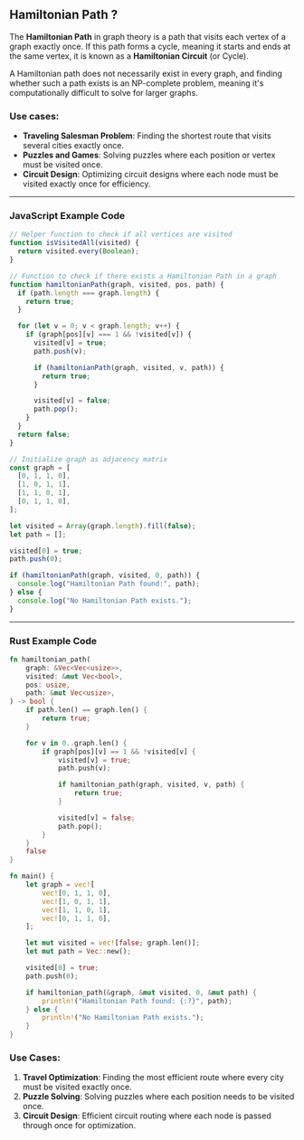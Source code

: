 ## Hamiltonian Path ?

The **Hamiltonian Path** in graph theory is a path that visits each vertex of a graph exactly once. If this path forms a cycle, meaning it starts and ends at the same vertex, it is known as a **Hamiltonian Circuit** (or Cycle).

A Hamiltonian path does not necessarily exist in every graph, and finding whether such a path exists is an NP-complete problem, meaning it's computationally difficult to solve for larger graphs.

### Use cases:

- **Traveling Salesman Problem**: Finding the shortest route that visits several cities exactly once.
- **Puzzles and Games**: Solving puzzles where each position or vertex must be visited once.
- **Circuit Design**: Optimizing circuit designs where each node must be visited exactly once for efficiency.

---

### JavaScript Example Code

```javascript
// Helper function to check if all vertices are visited
function isVisitedAll(visited) {
  return visited.every(Boolean);
}

// Function to check if there exists a Hamiltonian Path in a graph
function hamiltonianPath(graph, visited, pos, path) {
  if (path.length === graph.length) {
    return true;
  }

  for (let v = 0; v < graph.length; v++) {
    if (graph[pos][v] === 1 && !visited[v]) {
      visited[v] = true;
      path.push(v);

      if (hamiltonianPath(graph, visited, v, path)) {
        return true;
      }

      visited[v] = false;
      path.pop();
    }
  }
  return false;
}

// Initialize graph as adjacency matrix
const graph = [
  [0, 1, 1, 0],
  [1, 0, 1, 1],
  [1, 1, 0, 1],
  [0, 1, 1, 0],
];

let visited = Array(graph.length).fill(false);
let path = [];

visited[0] = true;
path.push(0);

if (hamiltonianPath(graph, visited, 0, path)) {
  console.log("Hamiltonian Path found:", path);
} else {
  console.log("No Hamiltonian Path exists.");
}
```

---

### Rust Example Code

```rust
fn hamiltonian_path(
    graph: &Vec<Vec<usize>>,
    visited: &mut Vec<bool>,
    pos: usize,
    path: &mut Vec<usize>,
) -> bool {
    if path.len() == graph.len() {
        return true;
    }

    for v in 0..graph.len() {
        if graph[pos][v] == 1 && !visited[v] {
            visited[v] = true;
            path.push(v);

            if hamiltonian_path(graph, visited, v, path) {
                return true;
            }

            visited[v] = false;
            path.pop();
        }
    }
    false
}

fn main() {
    let graph = vec![
        vec![0, 1, 1, 0],
        vec![1, 0, 1, 1],
        vec![1, 1, 0, 1],
        vec![0, 1, 1, 0],
    ];

    let mut visited = vec![false; graph.len()];
    let mut path = Vec::new();

    visited[0] = true;
    path.push(0);

    if hamiltonian_path(&graph, &mut visited, 0, &mut path) {
        println!("Hamiltonian Path found: {:?}", path);
    } else {
        println!("No Hamiltonian Path exists.");
    }
}
```

### Use Cases:

1. **Travel Optimization**: Finding the most efficient route where every city must be visited exactly once.
2. **Puzzle Solving**: Solving puzzles where each position needs to be visited once.
3. **Circuit Design**: Efficient circuit routing where each node is passed through once for optimization.
